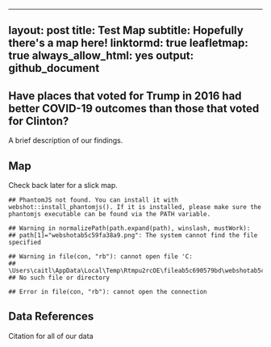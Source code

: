 <!-- to knit:
knitr::knit(input="index.Rmd",output="index.md")
 -->


---
layout: post
title: Test Map
subtitle: Hopefully there's a map here!
linktormd: true
leafletmap: true
always_allow_html: yes
output: github_document
---


## Have places that voted for Trump in 2016 had better COVID-19 outcomes than those that voted for Clinton?
A brief description of our findings.

## Map
Check back later for a slick map.


```
## PhantomJS not found. You can install it with webshot::install_phantomjs(). If it is installed, please make sure the phantomjs executable can be found via the PATH variable.
```

```
## Warning in normalizePath(path.expand(path), winslash, mustWork):
## path[1]="webshotab5c59fa38a9.png": The system cannot find the file specified
```

```
## Warning in file(con, "rb"): cannot open file 'C:
## \Users\caitl\AppData\Local\Temp\Rtmpu2rcOE\fileab5c690579bd\webshotab5c59fa38a9.png':
## No such file or directory
```

```
## Error in file(con, "rb"): cannot open the connection
```

## Data References
Citation for all of our data
